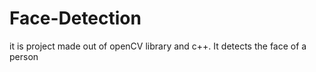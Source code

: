 # Face-Detection
it is project made out of openCV library and c++. It detects the face of a person 
